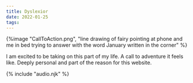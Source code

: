 ```yaml
---
title: Dyslexior
date: 2022-01-25
tags:
---
```



{%image "CallToAction.png", "line drawing of fairy pointing at phone and me in bed trying to answer with the word January written in the corner" %}


I am excited to be taking on this part of my life. A call to adventure it feels
like. Deeply personal and part of the reason for this website.

<audio id="song"><source src="{{ '/posts/lightJanuary.mp3' | url }}"/></audio>
<audio id="songB"><source src="{{ '/posts/darkJanuary.mp3' | url }}"/></audio>
{% include "audio.njk" %}



